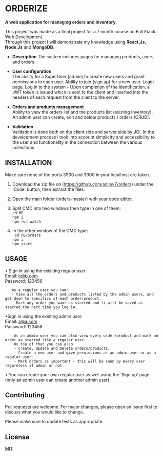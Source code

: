 # ORDERIZE
**A web application for managing orders and inventory.**

This project was made as a final project for a 7 month course on Full Stack Web Development.  
Through this project I will demonstrate my knowledge using **React.Js, Node.Js** and **MongoDB**.  
  
- **Description**
The system includes pages for managing products, users and orders.

- **User configuration**  
The ability for a SuperUser (admin) to create new users and grant permissions to each user.
Ability to join (sign up) for a new user.
Login page, Log in to the system - Upon completion of the identification, a JWT token is issued which is sent to the client and inserted into the headers of each request from the client to the server.

- **Orders and products management**  
Ability to view the orders list and the products list (existing inventory).
An admin user can create, edit and delete products / orders (CRUD).

- **Validation**  
Validation is done both on the client side and server side by JOI.
In the development process I took into account simplicity and accessibility to the user and functionality in the connection between the various collections.

## INSTALLATION
Make sure none of the ports 3900 and 3000 in your localhost are taken.
1. Download the zip file on (https://github.com/adilev7/orders) under the 'Code' button, then extract the files.
2. Open the main folder (orders-master) with your code editor.
3. Split CMD into two windows then type in one of them:  
         ```
          cd BE  
          ```  
          ```
          npm i  
          ```  
          ```
          npm run watch  
         ```  
         
4. In the other window of the CMD type:  
         ``` 
         cd FE/orders  
         ```  
         ```
         npm i  
         ```  
         ```
         npm start  
         ```  

## USAGE

• Sign in using the exisiting regular user:  
  Email: b@b.com  
  Password: 123456  
  
       As a regular user you can: 
       - View all the orders and products listed by the admin users, and get down to specifics of each order/product.
       - Mark any order you want as starred and it will be saved as starred the next time you log in.

•Sign in using the existing admin user:  
  Email: a@a.com  
  Password: 123456  
  
        As an admin user you can also view every order/product and mark an order as starred like a regular user.
        On top of that you can also:
        - Create, Update and Delete orders/products.  
        - Create a new user and give permissions as an admin user or as a regular user.  
        - Mark orders as important - this will be seen by every user regardless if admin or not.  
  
• You can create your own regular user as well using the 'Sign up' page (only an admin user can create another admin user).

## Contributing
Pull requests are welcome. For major changes, please open an issue first to discuss what you would like to change.  
  
Please make sure to update tests as appropriate.  
  
## License
[MIT](https://choosealicense.com/licenses/mit/)  
